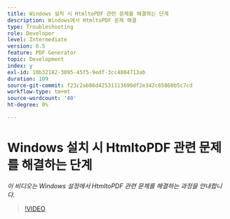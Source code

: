 ```yaml
---
title: Windows 설치 시 HtmltoPDF 관련 문제를 해결하는 단계
description: Windows에서 HtmltoPDF 문제 해결
type: Troubleshooting
role: Developer
level: Intermediate
version: 6.5
feature: PDF Generator
topic: Development
index: y
exl-id: 10b32182-3095-45f5-9edf-3cc4804713ab
duration: 109
source-git-commit: f23c2ab86d42531113690df2e342c65060b5c7cd
workflow-type: tm+mt
source-wordcount: '40'
ht-degree: 0%

---
```


# Windows 설치 시 HtmltoPDF 관련 문제를 해결하는 단계

*이 비디오는 Windows 설정에서 HtmltoPDF 관련 문제를 해결하는 과정을 안내합니다.*

>[!VIDEO](https://video.tv.adobe.com/v/335545?quality=12&learn=on)
